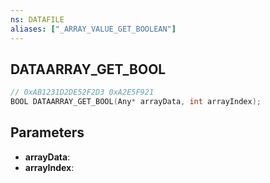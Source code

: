 ```yaml
---
ns: DATAFILE
aliases: ["_ARRAY_VALUE_GET_BOOLEAN"]
---
```

## DATAARRAY_GET_BOOL

```c
// 0xAB1231D2DE52F2D3 0xA2E5F921
BOOL DATAARRAY_GET_BOOL(Any* arrayData, int arrayIndex);
```

## Parameters
* **arrayData**:
* **arrayIndex**:
